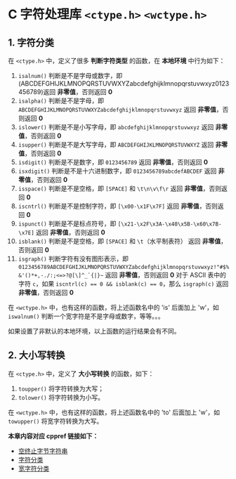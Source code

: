 # C 字符处理库 `<ctype.h>` `<wctype.h>`

## 1. 字符分类

在 `<ctype.h>` 中，定义了很多 **判断字符类型** 的函数，在 **本地环境** 中行为如下：

1. `isalnum()` 判断是不是字母或数字，即 (ABCDEFGHIJKLMNOPQRSTUVWXYZabcdefghijklmnopqrstuvwxyz0123456789)返回 **非零值**，否则返回 **0**
2. `isalpha()` 判断是不是字母，即 `ABCDEFGHIJKLMNOPQRSTUVWXYZabcdefghijklmnopqrstuvwxyz` 返回 **非零值**，否则返回 **0**
3. `islower()` 判断是不是小写字母，即 `abcdefghijklmnopqrstuvwxyz` 返回 **非零值**，否则返回 **0**
4. `isupper()` 判断是不是大写字母，即 `ABCDEFGHIJKLMNOPQRSTUVWXYZ` 返回 **非零值**，否则返回 **0**
5. `isdigit()` 判断是不是数字，即 `0123456789` 返回 **非零值**，否则返回 **0**
6. `isxdigit()` 判断是不是十六进制数字，即 `0123456789abcdefABCDEF` 返回 **非零值**，否则返回 **0**
7. `isspace()` 判断是不是空格，即 `[SPACE]` 和 `\t\n\v\f\r` 返回 **非零值**，否则返回 **0**
8. `iscntrl()` 判断是不是控制字符，即 `[\x00-\x1F\x7F]` 返回 **非零值**，否则返回 **0**
9. `ispunct()` 判断是不是标点符号，即 `[\x21-\x2F\x3A-\x40\x5B-\x60\x7B-\x7E]` 返回 **非零值**，否则返回 **0**
10. `isblank()` 判断是不是空格，即 `[SPACE]` 和 `\t`（水平制表符） 返回 **非零值**，否则返回 **0**
11. `isgraph()` 判断字符有没有图形表示，即 ``0123456789ABCDEFGHIJKLMNOPQRSTUVWXYZabcdefghijklmnopqrstuvwxyz!"#$%&'()*+,-./:;<=>?@[\]^_`{|}~`` 返回 **非零值**，否则返回 **0**
    对于 ASCII 表中的字符 `c`，如果 `iscntrl(c) == 0 && isblank(c) == 0`，那么 `isgraph(c)` 返回 **非零值**，否则返回 **0**

在 `<wctype.h>` 中，也有这样的函数，将上述函数名中的 'is' 后面加上 'w'，如 `iswalnum()` 判断一个宽字符是不是字母或数字，等等。。。

如果设置了非默认的本地环境，以上函数的运行结果会有不同。

## 2. 大小写转换

在 `<ctype.h>` 中，定义了 **大小写转换** 的函数，如下：

1. `toupper()` 将字符转换为大写；
2. `tolower()` 将字符转换为小写。

在 `<wctype.h>` 中，也有这样的函数，将上述函数名中的 'to' 后面加上 'w'，如 `towupper()` 将宽字符转换为大写。

**本章内容对应 cppref 链接如下：**

- [空终止字节字符串](https://zh.cppreference.com/w/c/string/byte)
- [字符分类](https://zh.cppreference.com/w/c/string/byte#.E5.AD.97.E7.AC.A6.E5.88.86.E7.B1.BB)
- [宽字符分类](https://zh.cppreference.com/w/c/string/wide#.E5.AD.97.E7.AC.A6.E5.88.86.E7.B1.BB)
